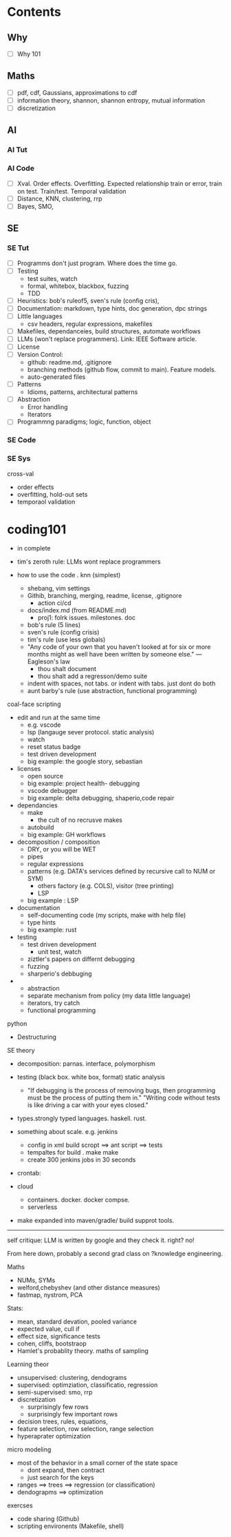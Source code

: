 # Contents

## Why
- [ ] Why 101
## Maths
- [ ] pdf, cdf, Gaussians, approximations to cdf
- [ ] information theory, shannon, shannon entropy, mutual information
- [ ] discretization
## AI
### AI Tut
### AI Code
- [ ] Xval. Order effects. Overfitting. Expected relationship train or error, train on test. Train/test. Temporal validation
- [ ] Distance, KNN, clustering, rrp
- [ ] Bayes, SMO, 
## SE
### SE Tut
- [ ] Programms don't just program. Where does the time go.
- [ ] Testing
  - test suites, watch
  - formal, whitebox, blackbox, fuzzing
  - TDD
- [ ] Heuristics: bob's ruleof5, sven's rule (config cris),
- [ ] Documentation: markdown, type hints, doc generation, dpc strings
- [ ] Little languages
  - csv headers, regular expressions, makefiles
- [ ] Makefiles, dependanceies, build structures, automate workflows
- [ ] LLMs (won't replace programmers). Link: IEEE Software article.
- [ ] License
- [ ] Version Control:
   - github: readme.md, .gitignore
   - branching methods (github flow, commit to main). Feature models.
   -  auto-generated files
- [ ] Patterns
  - Idioms, patterns, architectural patterns
- [ ] Abstraction
  - Error handling
  - Iterators
- [ ] Programmng paradigms; logic, function, object 
### SE Code
### SE Sys

cross-val
- order effects
- overfitting, hold-out sets
- temporaol validation

# coding101

- in complete

- tim's zeroth rule: LLMs wont replace programmers
- how to use the code . knn (simplest)
  - shebang, vim settings
  - Githib, branching, merging, readme, license, .gitignore
     - action ci/cd  
  - docs/index.md (from README.md)
    - proj1: folrk issues. milestones. doc
  - bob's rule (5 lines)
  - sven's rule (config crisis)
  - tim's rule (use less globals)
  - "Any code of your own that you haven't looked at for six or more months might as well have been written by someone else." — Eagleson's law
    - thou shalt document
    - thou shalt add a regresson/demo suite
  - indent with spaces, not tabs. or indent with tabs. just dont do both
  - aunt barby's rule (use abstraction, functional programming)

coal-face scripting
- edit and run at the same time
  - e.g. vscode
  - lsp (langauge sever protocol. static analysis)
  - watch 
  - reset status badge
  - test driven development
  - big example: the google story, sebastian
- licenses
  - open source
  - big example: project health- debugging
  - vscode debugger
  - big example: delta debugging, shaperio,code repair
- dependancies
  - make
    - the cult of no recrusve makes  
  - autobuild
  - big example: GH workflows
- decomposition / composition
  - DRY, or you will be WET
  - pipes
  - regular expressions
  - patterns (e.g. DATA's services defined by recursive call to NUM or SYM)
    - others factory (e.g. COLS), visitor (tree printing)
    - LSP
  - big example : LSP
- documentation
  - self-documenting code (my scripts, make with help file)
  - type hints
  - big example: rust
- testing
  - test driven development
    - unit test, watch
  - ziztler's papers on differnt debugging
  - fuzzing
  - sharperio's debbuging 
- - abstraction
  - separate mechanism from policy (my data little language)
  - iterators, try catch
  - functional programming

python
-  Destructuring

SE theory
- decomposition: parnas. interface, polymorphism
- testing (black box. white box, format) static analysis
    - "If debugging is the process of removing bugs, then programming must be the process of putting them in."
    "Writing code without tests is like driving a car with your eyes closed."
- types.strongly typed languages. haskell. rust.

- something about scale. e.g. jenkins
   -  config in xml build scropt ==> ant script ==> tests
   -  tempaltes for build . make make
   -  create 300 jenkins jobs in 30 seconds
- crontab:
- cloud
  - containers. docker. docker compse.
  - serverless
- make expanded into maven/gradle/ build supprot tools.
 
-----

self critique: LLM is written by google and they check it. right? no!

From here down, probably a second grad class on ?knowledge engineering.

Maths
- NUMs, SYMs
- welford,chebyshev (and other distance measures)
- fastmap, nystrom, PCA

Stats:
- mean, standard devation, pooled variance
- expected value, cull if
- effect size, significance tests
- cohen, cliffs, bootstraop
- Hamlet's probablity theory. maths of sampling

Learning theor
- unsupervised: clustering, dendograms
- supervised: optimziation, classificatio, regression
- semi-supervised: smo, rrp
- discretization
  - surprisingly few rows
  - surprisingly few important rows
- decision trees, rules, equations, 
- feature selection, row selection, range selection
- hyperaprater optimization

micro modeling 
- most of the behavior in a small corner of the state space
  - dont expand, then contract
  - just search for the keys
- ranges ==> trees ==> regression (or classification)
- dendograpms ==> optimization

exercses
- code sharing (Github)
- scripting environents (Makefile, shell)
